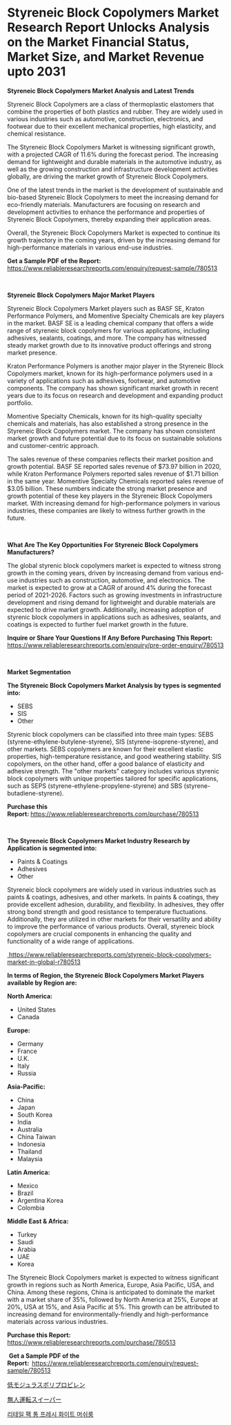 <p><h1>Styreneic Block Copolymers Market Research Report Unlocks Analysis on the Market Financial Status, Market Size, and Market Revenue upto 2031</h1></p><p><strong>Styreneic Block Copolymers Market Analysis and Latest Trends</strong></p>
<p><p>Styreneic Block Copolymers are a class of thermoplastic elastomers that combine the properties of both plastics and rubber. They are widely used in various industries such as automotive, construction, electronics, and footwear due to their excellent mechanical properties, high elasticity, and chemical resistance.</p><p>The Styreneic Block Copolymers Market is witnessing significant growth, with a projected CAGR of 11.6% during the forecast period. The increasing demand for lightweight and durable materials in the automotive industry, as well as the growing construction and infrastructure development activities globally, are driving the market growth of Styreneic Block Copolymers.</p><p>One of the latest trends in the market is the development of sustainable and bio-based Styreneic Block Copolymers to meet the increasing demand for eco-friendly materials. Manufacturers are focusing on research and development activities to enhance the performance and properties of Styreneic Block Copolymers, thereby expanding their application areas.</p><p>Overall, the Styreneic Block Copolymers Market is expected to continue its growth trajectory in the coming years, driven by the increasing demand for high-performance materials in various end-use industries.</p></p>
<p><strong>Get a Sample PDF of the Report:&nbsp;</strong> <a href="https://www.reliableresearchreports.com/enquiry/request-sample/780513">https://www.reliableresearchreports.com/enquiry/request-sample/780513</a></p>
<p>&nbsp;</p>
<p><strong>Styreneic Block Copolymers Major Market Players</strong></p>
<p><p>Styreneic Block Copolymers Market players such as BASF SE, Kraton Performance Polymers, and Momentive Specialty Chemicals are key players in the market. BASF SE is a leading chemical company that offers a wide range of styreneic block copolymers for various applications, including adhesives, sealants, coatings, and more. The company has witnessed steady market growth due to its innovative product offerings and strong market presence.</p><p>Kraton Performance Polymers is another major player in the Styreneic Block Copolymers market, known for its high-performance polymers used in a variety of applications such as adhesives, footwear, and automotive components. The company has shown significant market growth in recent years due to its focus on research and development and expanding product portfolio.</p><p>Momentive Specialty Chemicals, known for its high-quality specialty chemicals and materials, has also established a strong presence in the Styreneic Block Copolymers market. The company has shown consistent market growth and future potential due to its focus on sustainable solutions and customer-centric approach.</p><p>The sales revenue of these companies reflects their market position and growth potential. BASF SE reported sales revenue of $73.97 billion in 2020, while Kraton Performance Polymers reported sales revenue of $1.71 billion in the same year. Momentive Specialty Chemicals reported sales revenue of $3.05 billion. These numbers indicate the strong market presence and growth potential of these key players in the Styreneic Block Copolymers market. With increasing demand for high-performance polymers in various industries, these companies are likely to witness further growth in the future.</p></p>
<p>&nbsp;</p>
<p><strong>What Are The Key Opportunities For Styreneic Block Copolymers Manufacturers?</strong></p>
<p><p>The global styrenic block copolymers market is expected to witness strong growth in the coming years, driven by increasing demand from various end-use industries such as construction, automotive, and electronics. The market is expected to grow at a CAGR of around 4% during the forecast period of 2021-2026. Factors such as growing investments in infrastructure development and rising demand for lightweight and durable materials are expected to drive market growth. Additionally, increasing adoption of styrenic block copolymers in applications such as adhesives, sealants, and coatings is expected to further fuel market growth in the future.</p></p>
<p><strong>Inquire or Share Your Questions If Any Before Purchasing This Report:</strong> <a href="https://www.reliableresearchreports.com/enquiry/pre-order-enquiry/780513">https://www.reliableresearchreports.com/enquiry/pre-order-enquiry/780513</a></p>
<p>&nbsp;</p>
<p><strong>Market Segmentation</strong></p>
<p><strong>The Styreneic Block Copolymers Market Analysis by types is segmented into:</strong></p>
<p><ul><li>SEBS</li><li>SIS</li><li>Other</li></ul></p>
<p><p>Styrenic block copolymers can be classified into three main types: SEBS (styrene-ethylene-butylene-styrene), SIS (styrene-isoprene-styrene), and other markets. SEBS copolymers are known for their excellent elastic properties, high-temperature resistance, and good weathering stability. SIS copolymers, on the other hand, offer a good balance of elasticity and adhesive strength. The "other markets" category includes various styrenic block copolymers with unique properties tailored for specific applications, such as SEPS (styrene-ethylene-propylene-styrene) and SBS (styrene-butadiene-styrene).</p></p>
<p><strong>Purchase this Report:&nbsp;</strong><a href="https://www.reliableresearchreports.com/purchase/780513">https://www.reliableresearchreports.com/purchase/780513</a></p>
<p>&nbsp;</p>
<p><strong>The Styreneic Block Copolymers Market Industry Research by Application is segmented into:</strong></p>
<p><ul><li>Paints & Coatings</li><li>Adhesives</li><li>Other</li></ul></p>
<p><p>Styreneic block copolymers are widely used in various industries such as paints & coatings, adhesives, and other markets. In paints & coatings, they provide excellent adhesion, durability, and flexibility. In adhesives, they offer strong bond strength and good resistance to temperature fluctuations. Additionally, they are utilized in other markets for their versatility and ability to improve the performance of various products. Overall, styreneic block copolymers are crucial components in enhancing the quality and functionality of a wide range of applications.</p></p>
<p><a href="https://www.reliableresearchreports.com/styreneic-block-copolymers-market-in-global-r780513">&nbsp;https://www.reliableresearchreports.com/styreneic-block-copolymers-market-in-global-r780513</a></p>
<p><strong>In terms of Region, the Styreneic Block Copolymers Market Players available by Region are:</strong></p>
<p>
    <p> <strong> North America: </strong>
        <ul>
            <li>United States</li>
            <li>Canada</li>
        </ul>
        </p> 
    <p> <strong> Europe: </strong>
        <ul>
            <li>Germany</li>
            <li>France</li>
            <li>U.K.</li>
            <li>Italy</li>
            <li>Russia</li>
        </ul>
        </p> 
    <p> <strong> Asia-Pacific: </strong>
        <ul>
            <li>China</li>
            <li>Japan</li>
            <li>South Korea</li>
            <li>India</li>
            <li>Australia</li>
            <li>China Taiwan</li>
            <li>Indonesia</li>
            <li>Thailand</li>
            <li>Malaysia</li>
        </ul>
        </p> 
    <p> <strong> Latin America: </strong>
        <ul>
            <li>Mexico</li>
            <li>Brazil</li>
            <li>Argentina Korea</li>
            <li>Colombia</li>
        </ul>
        </p> 
    <p> <strong> Middle East & Africa: </strong>
        <ul>
            <li>Turkey</li>
            <li>Saudi</li>
            <li>Arabia</li>
            <li>UAE</li>
            <li>Korea</li>
        </ul>
    </p>
    </p>
<p><p>The Styreneic Block Copolymers market is expected to witness significant growth in regions such as North America, Europe, Asia Pacific, USA, and China. Among these regions, China is anticipated to dominate the market with a market share of 35%, followed by North America at 25%, Europe at 20%, USA at 15%, and Asia Pacific at 5%. This growth can be attributed to increasing demand for environmentally-friendly and high-performance materials across various industries.</p></p>
<p><strong>Purchase this Report: </strong><a href="https://www.reliableresearchreports.com/purchase/780513">https://www.reliableresearchreports.com/purchase/780513</a></p>
<p>&nbsp;<strong>Get a Sample PDF of the Report:&nbsp;&nbsp;</strong><a href="https://www.reliableresearchreports.com/enquiry/request-sample/780513">https://www.reliableresearchreports.com/enquiry/request-sample/780513</a></p>
<p><strong></strong></p>
<p><p><a href="https://github.com/JanickJohns/Market-Research-Report-List-1/blob/main/8482410110349.md">低モジュラスポリプロピレン</a></p><p><a href="https://github.com/DwightHuels1/Market-Research-Report-List-1/blob/main/6391591110348.md">無人運転スイーパー</a></p><p><a href="https://github.com/PhilToryphy7876567/Market-Research-Report-List-2/blob/main/3885095116279.md">리테일 팩 통 프레시 화이트 머쉬룸</a></p></p>